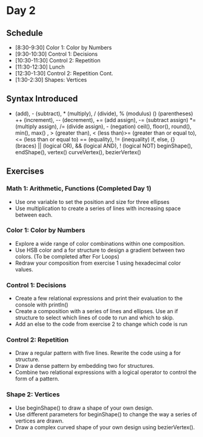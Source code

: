 # Day 2

## Schedule
- [8:30-9:30] Color 1: Color by Numbers
- [9:30-10:30] Control 1: Decisions
- [10:30-11:30] Control 2: Repetition
- [11:30-12:30] Lunch 
- [12:30-1:30] Control 2: Repetition Cont.
- [1:30-2:30] Shapes: Vertices 

## Syntax Introduced
+ (add), - (subtract), * (multiply), / (divide), % (modulus)
() (parentheses)
++ (increment), -- (decrement), += (add assign), -= (subtract assign)
*= (multiply assign), /= (divide assign), - (negation)
ceil(), floor(), round(), min(), max()
, > (greater than), < (less than)>= (greater than or equal to), <= (less than or equal to) 
== (equality), != (inequality) if, else, {} (braces)
|| (logical OR), && (logical AND), ! (logical NOT) 
beginShape(), endShape(), vertex()
curveVertex(), bezierVertex()

## Exercises

### Math 1: Arithmetic, Functions (Completed Day 1)
- Use one variable to set the position and size for three ellipses
- Use multiplication to create a series of lines with increasing space between each.
  
### Color 1: Color by Numbers
- Explore a wide range of color combinations within one composition.
- Use HSB color and a for structure to design a gradient between two colors. (To be completed after For Loops)
- Redraw your composition from exercise 1 using hexadecimal color values.

### Control 1: Decisions
- Create a few relational expressions and print their evaluation to the console with println()
- Create a composition with a series of lines and ellipses. Use an if structure to select which lines of code to run and which to skip.
- Add an else to the code from exercise 2 to change which code is run

### Control 2: Repetition
- Draw a regular pattern with five lines. Rewrite the code using a for structure.
- Draw a dense pattern by embedding two for structures.
- Combine two relational expressions with a logical operator to control the form
of a pattern.

### Shape 2: Vertices
- Use beginShape() to draw a shape of your own design.
- Use different parameters for beginShape() to change the way a series of vertices
are drawn.
- Draw a complex curved shape of your own design using bezierVertex().
